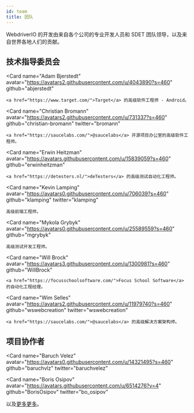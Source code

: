 ```yaml
---
id: team
title: 团队
---
```


WebdriverIO 的开发由来自各个公司的专业开发人员和 SDET 团队领导，以及来自世界各地人们的贡献。

## 技术指导委员会

<Card
    name="Adam Bjerstedt"
    avatar="https://avatars2.githubusercontent.com/u/4043890?s=460"
    github="abjerstedt"
>
    <a href="https://www.target.com/">Target</a> 的高级软件工程师 - Android。
</Card>

<Card
    name="Christian Bromann"
    avatar="https://avatars2.githubusercontent.com/u/731337?s=460"
    github="christian-bromann"
    twitter="bromann"
>
    <a href="https://saucelabs.com/">@saucelabs</a> 开源项目办公室的高级软件工程师。
</Card>

<Card
    name="Erwin Heitzman"
    avatar="https://avatars.githubusercontent.com/u/15839059?s=460"
    github="erwinheitzman"
>
    <a href="https://detesters.nl/">deTesters</a> 的高级测试自动化工程师。
</Card>

<Card
    name="Kevin Lamping"
    avatar="https://avatars0.githubusercontent.com/u/706039?s=460"
    github="klamping"
    twitter="klamping"
>
    高级前端工程师。
</Card>

<Card
    name="Mykola Grybyk"
    avatar="https://avatars0.githubusercontent.com/u/25589559?s=460"
    github="mgrybyk"
>
    高级测试开发工程师。
</Card>

<Card
    name="Will Brock"
    avatar="https://avatars3.githubusercontent.com/u/1300981?s=460"
    github="WillBrock"
>
    <a href="https://focusschoolsoftware.com/">Focus School Software</a> 的自动化工程经理。
</Card>

<Card
    name="Wim Selles"
    avatar="https://avatars2.githubusercontent.com/u/11979740?s=460"
    github="wswebcreation"
    twitter="wswebcreation"
>
    <a href="https://saucelabs.com/">@saucelabs</a> 的高级解决方案架构师。
</Card>

## 项目协作者

<Card
    name="Baruch Velez"
    avatar="https://avatars0.githubusercontent.com/u/14321495?s=460"
    github="baruchvlz"
    twitter="baruchvelez"
>
</Card>

<Card
    name="Boris Osipov"
    avatar="https://avatars.githubusercontent.com/u/6514276?v=4"
    github="BorisOsipov"
    twitter="bo_osipov"
>
</Card>

以及[更多更多](https://github.com/orgs/webdriverio/people)。